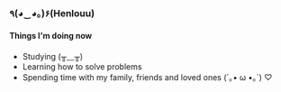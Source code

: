 ### ٩(◕‿◕｡)۶(Henlouu)

#### Things I'm doing now
* Studying (╥﹏╥)
* Learning how to solve problems
* Spending time with my family, friends and loved ones (´｡• ω •｡`) ♡

<!--
**anirbanpranto/anirbanpranto** is a ✨ _special_ ✨ repository because its `README.md` (this file) appears on your GitHub profile.

Here are some ideas to get you started:

- 🔭 I’m currently working on ...
- 🌱 I’m currently learning ...
- 👯 I’m looking to collaborate on ...
- 🤔 I’m looking for help with ...
- 💬 Ask me about ...
- 📫 How to reach me: ...
- 😄 Pronouns: ...
- ⚡ Fun fact: ...
-->

